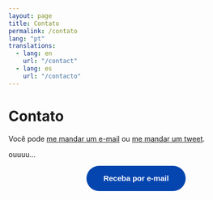 ```yaml
---
layout: page
title: Contato
permalink: /contato
lang: "pt"
translations:
  - lang: en
    url: "/contact"
  - lang: es
    url: "/contacto"
---
```


# Contato

Você pode [me mandar um e-mail](mailto:gitfichas@jtemporal.com) ou [me mandar um tweet](https://twitter.com/intent/tweet?text=%40jesstemporal).

ouuuu...

<div style="text-align:center;"> <a class="typeform-share button" href="https://form.typeform.com/to/yhkZwNhL?typeform-medium=embed-snippet" data-mode="popup" style="display:inline-block;text-decoration:none;background-color:#0445AF;color:white;cursor:pointer;font-family:Helvetica,Arial,sans-serif;font-size:15px;line-height:50px;text-align:center;margin:0;height:50px;padding:0px 33px;border-radius:25px;max-width:100%;white-space:nowrap;overflow:hidden;text-overflow:ellipsis;font-weight:bold;-webkit-font-smoothing:antialiased;-moz-osx-font-smoothing:grayscale;" data-size="100" target="_blank">Receba por e-mail </a> </div> <script> (function() { var qs,js,q,s,d=document, gi=d.getElementById, ce=d.createElement, gt=d.getElementsByTagName, id="typef_orm_share", b="https://embed.typeform.com/"; if(!gi.call(d,id)){ js=ce.call(d,"script"); js.id=id; js.src=b+"embed.js"; q=gt.call(d,"script")[0]; q.parentNode.insertBefore(js,q) } })() </script>
